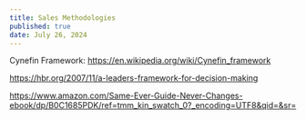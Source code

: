 ```yaml
---
title: Sales Methodologies
published: true
date: July 26, 2024
---
```


Cynefin Framework: 
https://en.wikipedia.org/wiki/Cynefin_framework

https://hbr.org/2007/11/a-leaders-framework-for-decision-making

https://www.amazon.com/Same-Ever-Guide-Never-Changes-ebook/dp/B0C1685PDK/ref=tmm_kin_swatch_0?_encoding=UTF8&qid=&sr=